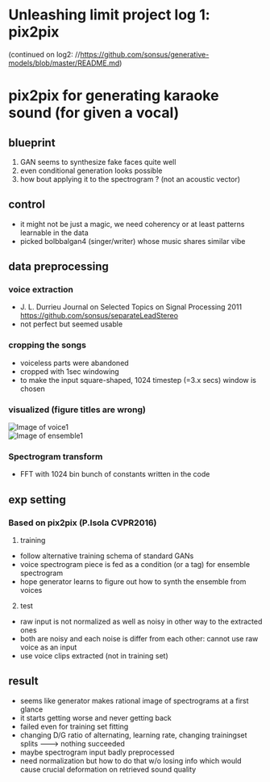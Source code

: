 # Unleashing limit project log 1: pix2pix
(continued on log2: //https://github.com/sonsus/generative-models/blob/master/README.md)
# pix2pix for generating karaoke sound (for given a vocal)
## blueprint
1. GAN seems to synthesize fake faces quite well
2. even conditional generation looks possible
3. how bout applying it to the spectrogram ? (not an acoustic vector)

## control 
- it might not be just a magic, we need coherency or at least patterns learnable in the data
- picked bolbbalgan4 (singer/writer) whose music shares similar vibe

## data preprocessing
### voice extraction
- J. L. Durrieu Journal on Selected Topics on Signal Processing 2011 https://github.com/sonsus/separateLeadStereo
- not perfect but seemed usable
### cropping the songs
- voiceless parts were abandoned
- cropped with 1sec windowing
- to make the input square-shaped, 1024 timestep (=3.x secs) window is chosen
### visualized (figure titles are wrong)
![Image of voice1](https://github.com/sonsus/muhan_records/blob/master/1700012.npy_vo.jpg)   
![Image of ensemble1](https://github.com/sonsus/muhan_records/blob/master/1700012.npy_en.jpg)

### Spectrogram transform
- FFT with 1024 bin bunch of constants written in the code

## exp setting
### Based on pix2pix (P.Isola CVPR2016)
1. training
- follow alternative training schema of standard GANs
- voice spectrogram piece is fed as a condition (or a tag) for ensemble spectrogram
- hope generator learns to figure out how to synth the ensemble from voices

2. test
- raw input is not normalized as well as noisy in other way to the extracted ones
- both are noisy and each noise is differ from each other: cannot use raw voice as an input
- use voice clips extracted (not in training set)


## result
- seems like generator makes rational image of spectrograms at a first glance
- it starts getting worse and never getting back
- failed even for training set fitting
- changing D/G ratio of alternating, learning rate, changing trainingset splits ---> nothing succeeded
- maybe spectrogram input badly preprocessed
- need normalization but how to do that w/o losing info which would cause crucial deformation on retrieved sound quality

